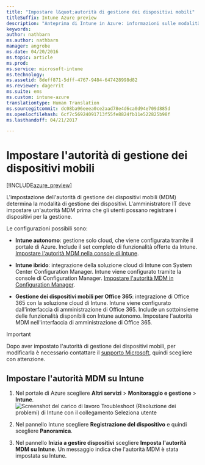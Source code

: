 ```yaml
---
title: "Impostare l&quot;autorità di gestione dei dispositivi mobili"
titleSuffix: Intune Azure preview
description: "Anteprima di Intune in Azure: informazioni sulle modalità di impostazione dell&quot;autorità di gestione dei dispositivi mobili in Intune. "
keywords: 
author: nathbarn
ms.author: nathbarn
manager: angrobe
ms.date: 04/20/2016
ms.topic: article
ms.prod: 
ms.service: microsoft-intune
ms.technology: 
ms.assetid: 8deff871-5dff-4767-9484-647428998d82
ms.reviewer: dagerrit
ms.suite: ems
ms.custom: intune-azure
translationtype: Human Translation
ms.sourcegitcommit: dc08ba96eeea0ce2aad78e4d6ca0d94e709d885d
ms.openlocfilehash: 6cf7c56924091713f55fe8824fb11e522825b98f
ms.lasthandoff: 04/21/2017

---
```


# <a name="set-the-mobile-device-management-authority"></a>Impostare l'autorità di gestione dei dispositivi mobili

[!INCLUDE[azure_preview](../includes/azure_preview.md)]

L'impostazione dell'autorità di gestione dei dispositivi mobili (MDM) determina la modalità di gestione dei dispositivi. L'amministratore IT deve impostare un'autorità MDM prima che gli utenti possano registrare i dispositivi per la gestione.

Le configurazioni possibili sono:

- **Intune autonomo**: gestione solo cloud, che viene configurata tramite il portale di Azure. Include il set completo di funzionalità offerte da Intune. [Impostare l'autorità MDM nella console di Intune](#set-mdm-authority-to-Intune).

- **Intune ibrido**: integrazione della soluzione cloud di Intune con System Center Configuration Manager. Intune viene configurato tramite la console di Configuration Manager. [Impostare l'autorità MDM in Configuration Manager](https://docs.microsoft.com/sccm/mdm/deploy-use/configure-intune-subscription).

- **Gestione dei dispositivi mobili per Office 365**: integrazione di Office 365 con la soluzione cloud di Intune. Intune viene configurato dall'interfaccia di amministrazione di Office 365. Include un sottoinsieme delle funzionalità disponibili con Intune autonomo. Impostare l'autorità MDM nell'interfaccia di amministrazione di Office 365.

>[!IMPORTANT]
>Dopo aver impostato l'autorità di gestione dei dispositivi mobili, per modificarla è necessario contattare il [supporto Microsoft](https://docs.microsoft.com/intune/troubleshoot/how-to-get-support-for-microsoft-intune), quindi scegliere con attenzione.

## <a name="set-mdm-authority-to-intune"></a>Impostare l'autorità MDM su Intune

1. Nel portale di Azure scegliere **Altri servizi** > **Monitoraggio e gestione** > **Intune**.
  ![Screenshot del carico di lavoro Troubleshoot (Risoluzione dei problemi) di Intune con il collegamento Seleziona utente](media/set-mdm-auth.png)
2. Nel pannello Intune scegliere **Registrazione del dispositivo** e quindi scegliere **Panoramica**.

3. Nel pannello **Inizia a gestire dispositivi** scegliere **Imposta l'autorità MDM su Intune**. Un messaggio indica che l'autorità MDM è stata impostata su Intune.

